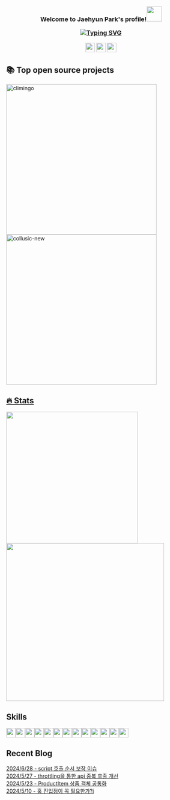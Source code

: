 <h3 align="center">Welcome to Jaehyun Park's profile!<img src="https://media.giphy.com/media/hvRJCLFzcasrR4ia7z/giphy.gif" width="40">
<p align="center">
<p align="center"><a href="https://git.io/typing-svg"><img src="https://readme-typing-svg.herokuapp.com?font=Fira+Code&pause=1000&color=9F88F7&width=450&lines=Frontend+developer+seeking+clear+code;Developer+leading+collaboration" alt="Typing SVG" /></a></p>
<p align="center">
  <a href="https://151958.notion.site/Singco-566e46c05845419a948625aae0e89647?pvs=4"><img src="https://img.shields.io/badge/Portfolio-000000?&style=for-the-badge&logo=notion&logoColor=white" height=25></a>
  <a href="https://151958.notion.site/Frontend-ee2b00763ebc4446b3da49c4fbfb229a?pvs=4"><img src="https://img.shields.io/badge/Belog-ffbf00?&style=for-the-badge&logo=notion&logoColor=white" height=25></a>
  <a href="https://www.instagram.com/singco_tive"><img src="https://img.shields.io/badge/Instagram-E4405F?&style=for-the-badge&logo=instagram&logoColor=white" height=25></a>
</p>

## 📚 Top open source projects
<p align="left">
  <a href="https://github.com/SingTheCode/climingo-client"><img width="400" src="https://denvercoder1-github-readme-stats.vercel.app/api/pin/?username=SingTheCode&repo=climingo-client&theme=react&hide_border=true&icon_color=F8D866&show_icons=false" alt="climingo" />
  <a href="https://github.com/Collusic/collusic-new"><img width="400" src="https://denvercoder1-github-readme-stats.vercel.app/api/pin/?username=Collusic&repo=collusic-new&theme=react&hide_border=true&icon_color=F8D866&show_icons=false" alt="collusic-new" />
</p>

## 🔥 Stats
<p align="left">
<a href="s">
  <img src="https://github-readme-stats.vercel.app/api/top-langs/?username=SingTheCode&layout=compact&theme=react" width="350" />
</a>
<a href="s">
  <img src="https://github-readme-stats.vercel.app/api?username=SingTheCode&theme=react&show_icons=true"  width="420"/>
</a>  
</p>

## Skills
<p align="left">
  <img src="https://img.shields.io/badge/HTML5-E34F26?&style=for-the-badge&logo=HTML5&logoColor=white" height=25><img src="https://img.shields.io/badge/CSS3-1572B6?&style=for-the-badge&logo=CSS3&logoColor=white" height=25><img src="https://img.shields.io/badge/Sass-CC6699?&style=for-the-badge&logo=Sass&logoColor=white" height=25><img src="https://img.shields.io/badge/styled components-DB7093?&style=for-the-badge&logo=styled-components&logoColor=white" height=25><img src="https://img.shields.io/badge/JavaScript-F7DF1E?&style=for-the-badge&logo=JavaScript&logoColor=white" height=25><img src="https://img.shields.io/badge/TypeScript-3178C6?&style=for-the-badge&logo=TypeScript&logoColor=white" height=25><img src="https://img.shields.io/badge/React-61DAFB?&style=for-the-badge&logo=React&logoColor=white" height=25><img src="https://img.shields.io/badge/Vue.js-4FC08D?&style=for-the-badge&logo=Vue.js&logoColor=white" height=25><img src="https://img.shields.io/badge/Nginx-009639?&style=for-the-badge&logo=NGINX&logoColor=white" height=25><img src="https://img.shields.io/badge/AWS-232F3E?&style=for-the-badge&logo=Amazon AWS&logoColor=white" height=25><img src="https://img.shields.io/badge/GitHub-181717?&style=for-the-badge&logo=GitHub&logoColor=white" height=25><img src="https://img.shields.io/badge/GitLab-FC6D26?&style=for-the-badge&logo=GitLab&logoColor=white" height=25><img src="https://img.shields.io/badge/Jira-0052CC?&style=for-the-badge&logo=Jira Software&logoColor=white" height=25>
</p>

## Recent Blog
[2024/6/28 - script 호출 순서 보장 이슈](https://151958.notion.site/script-27b5aeff394f436f912f3b2496e709cd?pvs=4) <br>
[2024/5/27 - throttling을 통한 api 중복 호출 개선](https://151958.notion.site/throttling-api-be060f7b731149e1861d9682fcbc6106?pvs=4) <br>
[2024/5/23 - ProductItem 상품 객체 공통화](https://151958.notion.site/ProductItem-59a7ab87ec41432fb18a03a8c08c278d?pvs=4) <br>
[2024/5/10 - 홈 진입점이 꼭 필요한가?i](https://151958.notion.site/i-080f1e2afe0f4d6d8e49a81ea259b38f?pvs=4) <br>
